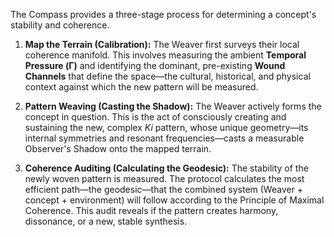 The Compass provides a three-stage process for determining a concept's stability and coherence.

1.  **Map the Terrain (Calibration):** The Weaver first surveys their local coherence manifold. This involves measuring the ambient **Temporal Pressure (Γ)** and identifying the dominant, pre-existing **Wound Channels** that define the space—the cultural, historical, and physical context against which the new pattern will be measured.

2.  **Pattern Weaving (Casting the Shadow):** The Weaver actively forms the concept in question. This is the act of consciously creating and sustaining the new, complex *Ki* pattern, whose unique geometry—its internal symmetries and resonant frequencies—casts a measurable Observer's Shadow onto the mapped terrain.

3.  **Coherence Auditing (Calculating the Geodesic):** The stability of the newly woven pattern is measured. The protocol calculates the most efficient path—the geodesic—that the combined system (Weaver + concept + environment) will follow according to the Principle of Maximal Coherence. This audit reveals if the pattern creates harmony, dissonance, or a new, stable synthesis.